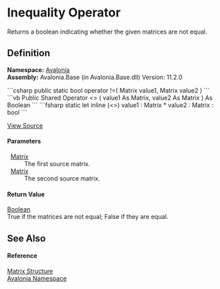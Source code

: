 # Inequality Operator


Returns a boolean indicating whether the given matrices are not equal.



## Definition
**Namespace:** <a href="N_Avalonia">Avalonia</a>  
**Assembly:** Avalonia.Base (in Avalonia.Base.dll) Version: 11.2.0

<Tabs groupId="api-code-preview">
<TabItem value="csharp" label="C#">
```csharp
public static bool operator !=(
	Matrix value1,
	Matrix value2
)
```
</TabItem>
<TabItem value="vb" label="VB">
```vb
Public Shared Operator <> ( 
	value1 As Matrix,
	value2 As Matrix
) As Boolean
```
</TabItem>
<TabItem value="fsharp" label="F#">
```fsharp
static let inline (<>)
        value1 : Matrix * 
        value2 : Matrix  : bool
```
</TabItem>
</Tabs>



<a href="https://github.com/AvaloniaUI/Avalonia/tree/master/src/Avalonia.Base/Matrix.cs#L201" title="View the source code">View Source</a>



#### Parameters
<dl><dt>  <a href="T_Avalonia_Matrix">Matrix</a></dt><dd>The first source matrix.</dd><dt>  <a href="T_Avalonia_Matrix">Matrix</a></dt><dd>The second source matrix.</dd></dl>

#### Return Value
<a href="https://learn.microsoft.com/dotnet/api/system.boolean" target="_blank" rel="noopener noreferrer">Boolean</a>  
True if the matrices are not equal; False if they are equal.

## See Also


#### Reference
<a href="T_Avalonia_Matrix">Matrix Structure</a>  
<a href="N_Avalonia">Avalonia Namespace</a>  
